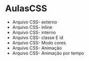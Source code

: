 # AulasCSS

- Arquivo CSS- externo
- Arquivo CSS- inline
- Arquivo CSS- interno 
- Arquivo CSS- classe E id
- Arquivo CSS- Modo cores
- Arquivo CSS- Animação
- Arquivo CSS- Animação por tempo 
